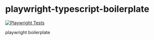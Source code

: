 # playwright-typescript-boilerplate

[![Playwright Tests](https://github.com/AutomationQA/playwright-typescript-boilerplate/actions/workflows/playwright.yml/badge.svg)](https://github.com/AutomationQA/playwright-typescript-boilerplate/actions/workflows/playwright.yml)

playwright boilerplate
